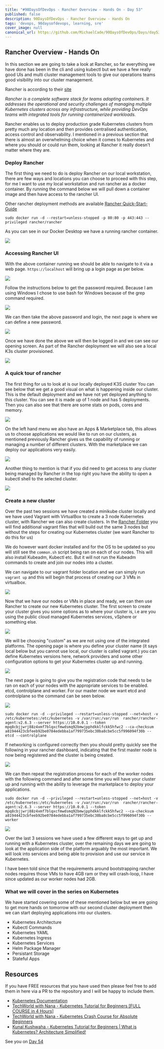 ```yaml
---
title: "#90DaysOfDevOps - Rancher Overview - Hands On - Day 53"
published: false
description: 90DaysOfDevOps - Rancher Overview - Hands On
tags: 'devops, 90daysofdevops, learning, sre'
cover_image: null
canonical_url: https://github.com/MichaelCade/90DaysOfDevOps/Days/day53.md 
---
```

## Rancher Overview - Hands On

In this section we are going to take a look at Rancher, so far everything we have done has been in the cli and using kubectl but we have  a few really good UIs and multi cluster management tools to give our operations teams  good visibility into our cluster management. 

Rancher is according to their [site](https://rancher.com/)

*Rancher is a complete software stack for teams adopting containers. It addresses the operational and security challenges of managing multiple Kubernetes clusters across any infrastructure, while providing DevOps teams with integrated tools for running containerized workloads.*

Rancher enables us to deploy production grade Kubernetes clusters from pretty much any location and then provides centralised authentication, access control and observability. I mentioned in a previous section that there is almost an overwhelming choice when it comes to Kubernetes and where you should or could run them, looking at Rancher it really doesn't matter where they are. 

### Deploy Rancher

The first thing we need to do is deploy Rancher on our local workstation, there are few ways and locations you can choose to proceed with this step, for me I want to use my local workstation and run rancher as a docker container. By running the command below we will pull down a container image and then have access to the rancher UI.  

Other rancher deployment methods are available [Rancher Quick-Start-Guide](https://rancher.com/docs/rancher/v2.6/en/quick-start-guide/deployment/)

`sudo docker run -d --restart=unless-stopped -p 80:80 -p 443:443 --privileged rancher/rancher`

As you can see in our Docker Desktop we have a running rancher container. 

![](Images/Day53_Kubernetes1.png)

### Accessing Rancher UI

With the above container running we should be able to navigate to it via a web page. `https://localhost` will bring up a login page as per below. 

![](Images/Day53_Kubernetes2.png)

Follow the instructions below to get the password required. Because I am using Windows I chose to use bash for Windows because of the grep command required. 

![](Images/Day53_Kubernetes3.png)

We can then take the above password and login, the next page is where we can define a new password. 

![](Images/Day53_Kubernetes4.png)

Once we have done the above we will then be logged in and we can see our opening screen. As part of the Rancher deployment we will also see a local K3s cluster provisioned. 

![](Images/Day53_Kubernetes5.png)

### A quick tour of rancher

The first thing for us to look at is our locally deployed K3S cluster You can see below that we get a good visual on what is happening inside our cluster. This is the default deployment and we have not yet deployed anything to this cluster. You can see it is made up of 1 node and has 5 deployments. Then you can also see that there are some stats on pods, cores and memory.  

![](Images/Day53_Kubernetes6.png)

On the left hand menu we also have an Apps & Marketplace tab, this allows us to choose applications we would like to run on our clusters, as mentioned previously Rancher gives us the capability of running or managing a number of different clusters. With the marketplace we can deploy our applications very easily.  

![](Images/Day53_Kubernetes7.png)

Another thing to mention is that if you did need to get access to any cluster being managed by Rancher in the top right you have the ability to open a kubectl shell to the selected cluster. 

![](Images/Day53_Kubernetes8.png)

### Create a new cluster

Over the past two sessions we have created a minikube cluster locally and we have used Vagrant with VirtualBox to create a 3 node Kubernetes cluster, with Rancher we can also create clusters. In the [Rancher Folder](Days/Kubernetes/Rancher) you will find additional vagrant files that will build out the same 3 nodes but without the steps for creating our Kubernetes cluster (we want Rancher to do this for us)

We do however want docker installed and for the OS to be updated so you will still see the `common.sh` script being ran on each of our nodes. This will also install Kubeadm, Kubectl etc. But it will not run the Kubeadm commands to create and join our nodes into a cluster. 

We can navigate to our vagrant folder location and we can simply run `vagrant up` and this will begin that process of creating our 3 VMs in virtualbox. 

![](Images/Day53_Kubernetes9.png)

Now that we have our nodes or VMs in place and ready, we can then use Rancher to create our new Kubernetes cluster. The first screen to create your cluster gives you some options as to where your cluster is, i.e are you using the public cloud managed Kubernetes services, vSphere or something else. 

![](Images/Day53_Kubernetes10.png)

We will be choosing "custom" as we are not using one of the integrated platforms. The opening page is where you define your cluster name (it says local below but you cannot use local, our cluster is called vagrant.) you can define Kubernetes versions here, network providers and some other configuration options to get your Kubernetes cluster up and running. 

![](Images/Day53_Kubernetes11.png)

The next page is going to give you the registration code that needs to be ran on each of your nodes with the appropriate services to be enabled. etcd, controlplane and worker. For our master node we want etcd and controlplane so the command can be seen below. 

![](Images/Day53_Kubernetes12.png)

```
sudo docker run -d --privileged --restart=unless-stopped --net=host -v /etc/kubernetes:/etc/kubernetes -v /var/run:/var/run  rancher/rancher-agent:v2.6.3 --server https://10.0.0.1 --token mpq8cbjjwrj88z4xmf7blqxcfmwdsmq92bmwjpphdkklfckk5hfwc2 --ca-checksum a81944423cbfeeb92be0784edebba1af799735ebc30ba8cbe5cc5f996094f30b --etcd --controlplane
```

If networking is configured correctly then you should pretty quickly see the following in your rancher dashboard, indicating that the first master node is now being registered and the cluster is being created. 

![](Images/Day53_Kubernetes13.png)

We can then repeat the registration process for each of the worker nodes with the following command and after some time you will have your cluster up and running with the ability to leverage the marketplace to deploy your applications. 

```
sudo docker run -d --privileged --restart=unless-stopped --net=host -v /etc/kubernetes:/etc/kubernetes -v /var/run:/var/run  rancher/rancher-agent:v2.6.3 --server https://10.0.0.1 --token mpq8cbjjwrj88z4xmf7blqxcfmwdsmq92bmwjpphdkklfckk5hfwc2 --ca-checksum a81944423cbfeeb92be0784edebba1af799735ebc30ba8cbe5cc5f996094f30b --worker
```

![](Images/Day53_Kubernetes14.png)

Over the last 3 sessions we have used a few different ways to get up and running with a Kubernetes cluster, over the remaining days we are going to look at the application side of the platform arguably the most important. We will look into services and being able to provision and use our service in Kubernetes. 

I have been told since that the requirements around bootstrapping rancher nodes requires those VMs to have 4GB ram or they will crash-loop, I have since updated as our worker nodes had 2GB. 

### What we will cover in the series on Kubernetes 

We have started covering some of these mentioned below but we are going to get more hands on tomorrow with our second cluster deployment then we can start deploying applications into our clusters. 

- Kubernetes Architecture 
- Kubectl Commands 
- Kubernetes YAML 
- Kubernetes Ingress 
- Kubernetes Services
- Helm Package Manager 
- Persistant Storage 
- Stateful Apps 

## Resources 

If you have FREE resources that you have used then please feel free to add them in here via a PR to the repository and I will be happy to include them. 

- [Kubernetes Documentation](https://kubernetes.io/docs/home/)
- [TechWorld with Nana - Kubernetes Tutorial for Beginners [FULL COURSE in 4 Hours]](https://www.youtube.com/watch?v=X48VuDVv0do)
- [TechWorld with Nana - Kubernetes Crash Course for Absolute Beginners](https://www.youtube.com/watch?v=s_o8dwzRlu4)
- [Kunal Kushwaha - Kubernetes Tutorial for Beginners | What is Kubernetes? Architecture Simplified!](https://www.youtube.com/watch?v=KVBON1lA9N8)

See you on [Day 54](day54.md) 